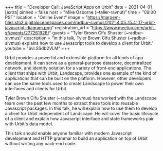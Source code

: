 +++
title = "Developer Call: JavaScript Apps on Urbit"
date = 2021-04-01
[extra]
pinned = false
host = "Mike Osborne (~taller-ravnut)"
time = "09:00 PST"
location = "Online Event"
image = "https://marpem-files.sfo2.digitaloceanspaces.com/radbur-sivmus/2021.4.05..15.41.17-urbit-javascript-diagram.png"
registration_url = "https://www.meetup.com/urbit-sf/events/277261928/"
guests = "Tyler Brown Cifu Shuster (~radbur-sivmus)"
description = "In this talk, Tyler Brown Cifu Shuster (~radbur-sivmus) explains how to use Javascript tools to develop a client for Urbit."
youtube = "avLSSdb2VLM"
+++

Urbit provides a powerful and extensible platform for all kinds of app development. It can serve as a general-purpose datastore, decentralized network, and identity solution for a variety of front-end applications. The client that ships with Urbit, Landscape, provides one example of the kind of applications that can be built on the platform. However, other developers can use the same tools used to create Landscape to power their own interfaces and clients for Urbit.

Tyler Brown Cifu Shuster (~radbur-sivmus) has worked with the Landscape team over the past few months to extract these tools into reusable Javascript packages. In this talk, he will explain how to use them to develop a client for Urbit independent of Landscape. He will cover the basic lifecycle of a client and explain how Javascript interface and state frameworks pair with Urbit's data model.

This talk should enable anyone familiar with modern Javascript development and HTTP grammar to build an application on top of Urbit without writing any back-end code.
